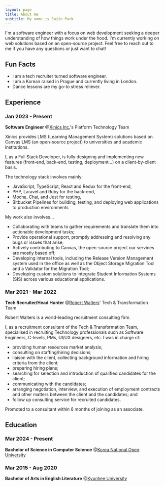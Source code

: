 ```yaml
---
layout: page
title: About me
subtitle: My name is Sujin Park
---
```


I'm a software engineer with a focus on web development seeking a deeper understanding of how things work under the hood.
I'm currently working on web solutions based on an open-source project.
Feel free to reach out to me if you have any questions or just want to chat!

## Fun Facts
- I am a tech recruiter turned software engineer.
- I am a Korean raised in Prague and currently living in London.
- Dance lessons are my go-to stress reliever.

## Experience

### Jan 2023 - Present
**Software Engineer** @[Xinics Inc.](https://www.xinics.com/)'s Platform Technology Team

Xinics provides LMS (Learning Management System) solutions based on Canvas LMS (an open-source project) to universities and academic institutions.

I, as a Full Stack Developer, is fully designing and implementing new features (front-end, back-end, testing, deployment...) on a client-by-client basis.

The technology stack involves mainly:
* JavaScript, TypeScript, React and Redux for the front-end,
* PHP, Laravel and Ruby for the back-end,
* Mocha, Chai, and Jest for testing,
* Bitbucket Pipelines for building, testing, and deploying web applications to production environments

My work also involves...
* Collaborating with teams to gather requirements and translate them into actionable development tasks;
* Provide operational support, promptly addressing and resolving any bugs or issues that arise;
* Actively contributing to Canvas, the open-source project our services are mostly based off;
* Developing internal tools, including the Release Version Management system used in the office as well as the Object Storage Migration Tool and a Validator for the Migration Tool;
* Developing custom solutions to integrate Student Information Systems (SIS) across various educational applications.

### Mar 2021 - Mar 2022
**Tech Recruiter/Head Hunter** @[Robert Walters](https://www.robertwalters.com/)' Tech & Transformation Team

Robert Walters is a world-leading recruitment consulting firm.

I, as a recruitment consultant of the Tech & Transformation Team, specialised in recruiting Technology professionals such as Software Engineers, C-levels, PMs, UI/UX designers, etc. I was in charge of:

* providing human resources market analysis;
* consulting on staffing/hiring decisions;
* liaison with the client, collecting background information and hiring criteria from the client;
* preparing hiring plans;
* searching for selection and introduction of qualified candidates for the client;
* communicating with the candidates;
* arranging negotiation, interview, and execution of employment contracts and other matters between the client and the candidates; and
* follow up consulting service for recruited candidates.

Promoted to a consultant within 6 months of joining as an associate.

## Education
### Mar 2024 - Present
**Bachelor of Science in Computer Science** @[Korea National Open University](https://www.knou.ac.kr/)
### Mar 2015 - Aug 2020
**Bachelor of Arts in English Literature** @[Kyunhee University](https://www.khu.ac.kr/)